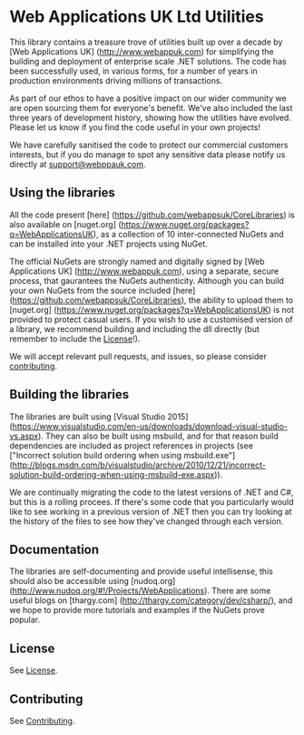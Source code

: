 Web Applications UK Ltd Utilities
=================================

This library contains a treasure trove of utilities built up over a decade by [Web Applications UK] (http://www.webappuk.com) for simplifying the building and deployment of enterprise scale .NET solutions.  The code has been successfully used, in various forms, for a number of years in production environments driving millions of transactions.

As part of our ethos to have a positive impact on our wider community we are open sourcing them for everyone's benefit.  We've also included the last three years of development history, showing how the utilities have evolved.  Please let us know if you find the code useful in your own projects!

We have carefully sanitised the code to protect our commercial customers interests, but if you do manage to spot any sensitive data please notify us directly at support@webppauk.com.

Using the libraries
-------------------

All the code present [here] (https://github.com/webappsuk/CoreLibraries) is also available on [nuget.org] (https://www.nuget.org/packages?q=WebApplicationsUK), as a collection of 10 inter-connected NuGets and can be installed into your .NET projects using NuGet.

The official NuGets are strongly named and digitally signed by [Web Applications UK] (http://www.webappuk.com), using a separate, secure process, that gaurantees the NuGets authenticity.  Although you can build your own NuGets from the source included [here] (https://github.com/webappsuk/CoreLibraries), the ability to upload them to [nuget.org] (https://www.nuget.org/packages?q=WebApplicationsUK) is not provided to protect casual users.  If you wish to use a customised version of a library, we recommend building and including the dll directly (but remember to include the [License](license.md)!).

We will accept relevant pull requests, and issues, so please consider [contributing](CONTRIBUTING.md).

Building the libraries
----------------------

The libraries are built using [Visual Studio 2015] (https://www.visualstudio.com/en-us/downloads/download-visual-studio-vs.aspx).  They can also be built using msbuild, and for that reason build dependencies are included as project references in projects (see ["Incorrect solution build ordering when using msbuild.exe"] (http://blogs.msdn.com/b/visualstudio/archive/2010/12/21/incorrect-solution-build-ordering-when-using-msbuild-exe.aspx)).

We are continually migrating the code to the latest versions of .NET and C#, but this is a rolling procees.  If there's some code that you particularly would like to see working in a previous version of .NET then you can try looking at the history of the files to see how they've changed through each version.

Documentation
-------------

The libraries are self-documenting and provide useful intellisense, this should also be accessible using [nudoq.org] (http://www.nudoq.org/#!/Projects/WebApplications).  There are some useful blogs on [thargy.com] (http://thargy.com/category/dev/csharp/), and we hope to provide more tutorials and examples if the NuGets prove popular.

License
-------

See [License](license.md).

Contributing
------------

See [Contributing](CONTRIBUTING.md).

